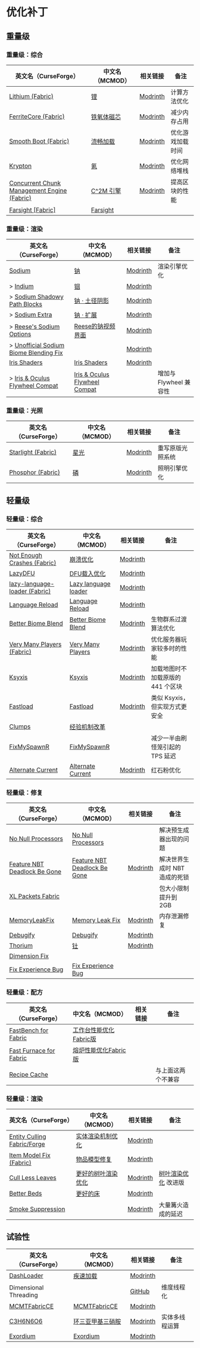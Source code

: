 # 优化补丁

## 重量级

### 重量级：综合

| 英文名（CurseForge）                                                                                    | 中文名（MCMOD）                                    | 相关链接                                               | 备注             |
| ------------------------------------------------------------------------------------------------------- | -------------------------------------------------- | ------------------------------------------------------ | ---------------- |
| [Lithium (Fabric)](https://www.curseforge.com/minecraft/mc-mods/lithium)                                | [锂](https://www.mcmod.cn/class/2292.html)         | [Modrinth](https://modrinth.com/mod/lithium)           | 计算方法优化     |
| [FerriteCore (Fabric)](https://www.curseforge.com/minecraft/mc-mods/ferritecore-fabric)                 | [铁氧体磁芯](https://www.mcmod.cn/class/3888.html) | [Modrinth](https://modrinth.com/mod/ferrite-core)      | 减少内存占用     |
| [Smooth Boot (Fabric)](https://www.curseforge.com/minecraft/mc-mods/smooth-boot)                        | [流畅加载](https://www.mcmod.cn/class/3422.html)   | [Modrinth](https://modrinth.com/mod/smoothboot-fabric) | 优化游戏加载时间 |
| [Krypton](https://www.curseforge.com/minecraft/mc-mods/krypton)                                         | [氪](https://www.mcmod.cn/class/3399.html)         | [Modrinth](https://modrinth.com/mod/krypton)           | 优化网络堆栈     |
| [Concurrent Chunk Management Engine (Fabric)](https://www.curseforge.com/minecraft/mc-mods/c2me-fabric) | [C^2M 引擎](https://www.mcmod.cn/class/3511.html)  | [Modrinth](https://modrinth.com/mod/c2me-fabric)       | 提高区块的性能   |
| [Farsight [Fabric]](https://www.curseforge.com/minecraft/mc-mods/farsight-fabric)                       | [Farsight](https://www.mcmod.cn/class/5224.html)   |                                                        |                  |

### 重量级：渲染

| 英文名（CurseForge）                                                                                                        | 中文名（MCMOD）                                                       | 相关链接                                                                  | 备注                   |
| --------------------------------------------------------------------------------------------------------------------------- | --------------------------------------------------------------------- | ------------------------------------------------------------------------- | ---------------------- |
| [Sodium](https://www.curseforge.com/minecraft/mc-mods/sodium)                                                               | [钠](https://www.mcmod.cn/class/2785.html)                            | [Modrinth](https://modrinth.com/mod/sodium)                               | 渲染引擎优化           |
| > [Indium](https://www.curseforge.com/minecraft/mc-mods/indium)                                                             | [铟](https://www.mcmod.cn/class/3413.html)                            | [Modrinth](https://modrinth.com/mod/indium)                               |                        |
| > [Sodium Shadowy Path Blocks](https://www.curseforge.com/minecraft/mc-mods/sodium-shadowy-path-blocks)                     | [钠 · 土径阴影](https://www.mcmod.cn/class/5654.html)                 | [Modrinth](https://modrinth.com/mod/sodium-shadowy-path-blocks)           |                        |
| > [Sodium Extra](https://www.curseforge.com/minecraft/mc-mods/sodium-extra)                                                 | [钠 · 扩展](https://www.mcmod.cn/class/3701.html)                     | [Modrinth](https://modrinth.com/mod/sodium-extra)                         |                        |
| > [Reese's Sodium Options](https://www.curseforge.com/minecraft/mc-mods/reeses-sodium-options)                              | [Reese的钠视频界面](https://www.mcmod.cn/class/4905.html)             | [Modrinth](https://modrinth.com/mod/reeses-sodium-options)                |                        |
| > [Unofficial Sodium Biome Blending Fix](https://www.curseforge.com/minecraft/mc-mods/unofficial-sodium-biome-blending-fix) |                                                                       | [Modrinth](https://modrinth.com/mod/unofficial-sodium-biome-blending-fix) |                        |
| [Iris Shaders](https://www.curseforge.com/minecraft/mc-mods/irisshaders)                                                    | [Iris Shaders](https://www.mcmod.cn/class/3697.html)                  | [Modrinth](https://modrinth.com/mod/iris)                                 |                        |
| > [Iris & Oculus Flywheel Compat](https://www.curseforge.com/minecraft/mc-mods/iris-flywheel-compat)                        | [Iris & Oculus Flywheel Compat](https://www.mcmod.cn/class/7283.html) |                                                                           | 增加与 Flywheel 兼容性 |

### 重量级：光照

| 英文名（CurseForge）                                                         | 中文名（MCMOD）                              | 相关链接                                       | 备注             |
| ---------------------------------------------------------------------------- | -------------------------------------------- | ---------------------------------------------- | ---------------- |
| [Starlight (Fabric)](https://www.curseforge.com/minecraft/mc-mods/starlight) | [星光](https://www.mcmod.cn/class/3303.html) | [Modrinth](https://modrinth.com/mod/starlight) | 重写原版光照系统 |
| [Phosphor (Fabric)](https://www.curseforge.com/minecraft/mc-mods/phosphor)   | [磷](https://www.mcmod.cn/class/1766.html)   | [Modrinth](https://modrinth.com/mod/phosphor)  | 照明引擎优化     |

## 轻量级

### 轻量级：综合

| 英文名（CurseForge）                                                                               | 中文名（MCMOD）                                              | 相关链接                                                  | 备注                              |
| -------------------------------------------------------------------------------------------------- | ------------------------------------------------------------ | --------------------------------------------------------- | --------------------------------- |
| [Not Enough Crashes (Fabric)](https://www.curseforge.com/minecraft/mc-mods/not-enough-crashes)     | [崩溃优化](https://www.mcmod.cn/class/2441.html)             | [Modrinth](https://modrinth.com/mod/notenoughcrashes)     |                                   |
| [LazyDFU](https://www.curseforge.com/minecraft/mc-mods/lazydfu)                                    | [DFU载入优化](https://www.mcmod.cn/class/3407.html)          | [Modrinth](https://modrinth.com/mod/lazydfu)              |                                   |
| [lazy-language-loader (Fabric)](https://www.curseforge.com/minecraft/mc-mods/lazy-language-loader) | [Lazy language loader](https://www.mcmod.cn/class/4836.html) | [Modrinth](https://modrinth.com/mod/lazy-language-loader) |                                   |
| [Language Reload](https://www.curseforge.com/minecraft/mc-mods/language-reload)                    | [Language Reload](https://www.mcmod.cn/class/6596.html)      | [Modrinth](https://modrinth.com/mod/language-reload)      |                                   |
| [Better Biome Blend](https://www.curseforge.com/minecraft/mc-mods/better-biome-blend)              | [Better Biome Blend](https://www.mcmod.cn/class/6107.html)   | [Modrinth](https://modrinth.com/mod/better-biome-blend)   | 生物群系过渡算法优化              |
| [Very Many Players (Fabric)](https://www.curseforge.com/minecraft/mc-mods/vmp-fabric)              | [Very Many Players](https://www.mcmod.cn/class/6473.html)    | [Modrinth](https://modrinth.com/mod/vmp-fabric)           | 优化服务器玩家较多时的性能        |
| [Ksyxis](https://www.curseforge.com/minecraft/mc-mods/ksyxis)                                      | [Ksyxis](https://www.mcmod.cn/class/5104.html)               | [Modrinth](https://modrinth.com/mod/ksyxis)               | 加载地图时不加载原版的 441 个区块 |
| [Fastload](https://www.curseforge.com/minecraft/mc-mods/fastload)                                  | [Fastload](https://www.mcmod.cn/class/7602.html)             | [Modrinth](https://modrinth.com/mod/fastload)             | 类似 Ksyxis，但实现方式更安全     |
| [Clumps](https://www.curseforge.com/minecraft/mc-mods/clumps)                                      | [经验机制改革](https://www.mcmod.cn/class/1499.html)         |                                                           |                                   |
| [FixMySpawnR](https://www.curseforge.com/minecraft/mc-mods/fixmyspawnr)                            | [FixMySpawnR](https://www.mcmod.cn/class/7127.html)          |                                                           | 减少一半由刷怪笼引起的 TPS 延迟   |
| [Alternate Current](https://www.curseforge.com/minecraft/mc-mods/alternate-current)                | [Alternate Current](https://www.mcmod.cn/class/7121.html)    | [Modrinth](https://modrinth.com/mod/alternate-current)    | 红石粉优化                        |

### 轻量级：修复

| 英文名（CurseForge）                                                                                      | 中文名（MCMOD）                                                      | 相关链接                                                          | 备注                          |
| --------------------------------------------------------------------------------------------------------- | -------------------------------------------------------------------- | ----------------------------------------------------------------- | ----------------------------- |
| [No Null Processors](https://www.curseforge.com/minecraft/mc-mods/no-null-processors)                     | [No Null Processors](https://www.mcmod.cn/class/5585.html)           |                                                                   | 解决预生成器出现的问题        |
| [Feature NBT Deadlock Be Gone](https://www.curseforge.com/minecraft/mc-mods/feature-nbt-deadlock-be-gone) | [Feature NBT Deadlock Be Gone](https://www.mcmod.cn/class/5838.html) | [Modrinth](https://modrinth.com/mod/feature-nbt-deadlock-be-gone) | 解决世界生成时 NBT 造成的死锁 |
| [XL Packets Fabric](https://www.curseforge.com/minecraft/mc-mods/xl-packets-fabric)                       |                                                                      |                                                                   | 包大小限制提升到 2GB          |
| [MemoryLeakFix](https://www.curseforge.com/minecraft/mc-mods/memoryleakfix)                               | [Memory Leak Fix](https://www.mcmod.cn/class/6593.html)              | [Modrinth](https://modrinth.com/mod/memoryleakfix)                | 内存泄漏修复                  |
| [Debugify](https://www.curseforge.com/minecraft/mc-mods/debugify)                                         | [Debugify](https://www.mcmod.cn/class/6178.html)                     | [Modrinth](https://modrinth.com/mod/debugify)                     |                               |
| [Thorium](https://www.curseforge.com/minecraft/mc-mods/thorium)                                           | [钍](https://www.mcmod.cn/class/5909.html)                           | [Modrinth](https://modrinth.com/mod/thorium)                      |                               |
| [Dimension Fix](https://www.curseforge.com/minecraft/mc-mods/dimension-fix-some-forge-patches-ported)     |                                                                      |                                                                   |                               |
| [Fix Experience Bug](https://www.curseforge.com/minecraft/mc-mods/fix-experience-bug)                     | [Fix Experience Bug](https://www.mcmod.cn/class/7616.html)           |                                                                   |                               |

### 轻量级：配方

| 英文名（CurseForge）                                                                            | 中文名（MCMOD）                                                | 相关链接 | 备注               |
| ----------------------------------------------------------------------------------------------- | -------------------------------------------------------------- | -------- | ------------------ |
| [FastBench for Fabric](https://www.curseforge.com/minecraft/mc-mods/fastbench-for-fabric)       | [工作台性能优化Fabric版](https://www.mcmod.cn/class/5403.html) |          |                    |
| [Fast Furnace for Fabric](https://www.curseforge.com/minecraft/mc-mods/fast-furnace-for-fabric) | [熔炉性能优化Fabric版](https://www.mcmod.cn/class/3079.html)   |          |                    |
| [Recipe Cache](https://www.curseforge.com/minecraft/mc-mods/recipe-cache)                       |                                                                |          | 与上面这两个不兼容 |

### 轻量级：渲染

| 英文名（CurseForge）                                                                      | 中文名（MCMOD）                                            | 相关链接                                               | 备注                                                        |
| ----------------------------------------------------------------------------------------- | ---------------------------------------------------------- | ------------------------------------------------------ | ----------------------------------------------------------- |
| [Entity Culling Fabric/Forge](https://www.curseforge.com/minecraft/mc-mods/entityculling) | [实体渲染机制优化](https://www.mcmod.cn/class/3629.html)   | [Modrinth](https://modrinth.com/mod/entityculling)     |                                                             |
| [Item Model Fix (Fabric)](https://www.curseforge.com/minecraft/mc-mods/item-model-fix)    | [物品模型修复](https://www.mcmod.cn/class/3845.html)       | [Modrinth](https://modrinth.com/mod/item-model-fix)    |                                                             |
| [Cull Less Leaves](https://www.curseforge.com/minecraft/mc-mods/cull-less-leaves)         | [更好的树叶渲染优化](https://www.mcmod.cn/class/6460.html) | [Modrinth](https://modrinth.com/mod/cull-less-leaves)  | [树叶渲染优化](https://www.mcmod.cn/class/4414.html) 改进版 |
| [Better Beds](https://www.curseforge.com/minecraft/mc-mods/better-beds)                   | [更好的床](https://www.mcmod.cn/class/4356.html)           | [Modrinth](https://modrinth.com/mod/better-beds)       |                                                             |
| [Smoke Suppression](https://www.curseforge.com/minecraft/mc-mods/smoke-suppression)       |                                                            | [Modrinth](https://modrinth.com/mod/smoke-suppression) | 大量篝火造成的延迟                                          |

## 试验性

| 英文名（CurseForge）                                                      | 中文名（MCMOD）                                          | 相关链接                                                          | 备注           |
| ------------------------------------------------------------------------- | -------------------------------------------------------- | ----------------------------------------------------------------- | -------------- |
| [DashLoader](https://www.curseforge.com/minecraft/mc-mods/dashloader)     | [疾速加载](https://www.mcmod.cn/class/3841.html)         | [Modrinth](https://modrinth.com/mod/dashloader)                   |                |
| Dimensional Threading                                                     |                                                          | [GitHub](https://github.com/WearBlackAllDay/DimensionalThreading) | 维度线程化     |
| [MCMTFabricCE](https://www.curseforge.com/minecraft/mc-mods/mcmtfabricce) | [MCMTFabricCE](https://www.mcmod.cn/class/6413.html)     | [Modrinth](https://modrinth.com/mod/mcmtce)                       |                |
| [C3H6N6O6](https://www.curseforge.com/minecraft/mc-mods/c3h6n6o6)         | [环三亚甲基三硝胺](https://www.mcmod.cn/class/6841.html) | [Modrinth](https://modrinth.com/mod/c3h6n6o6)                     | 实体多线程运算 |
| [Exordium](https://www.curseforge.com/minecraft/mc-mods/exordium)         | [Exordium](https://www.mcmod.cn/class/7540.html)         | [Modrinth](https://modrinth.com/mod/exordium)                     |                |

